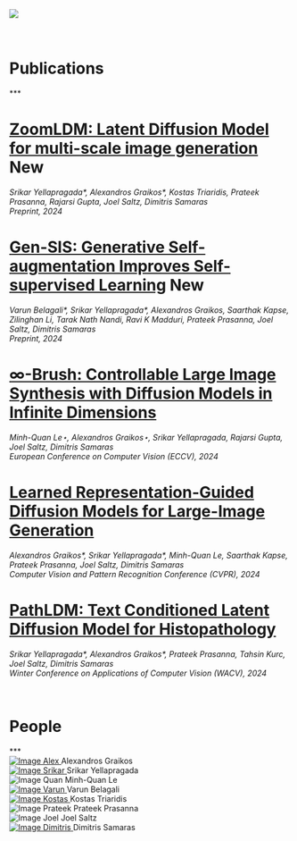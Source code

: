 <div class="container-auto">
    <div class="overflow-scroll text-center">
        <img class="img-card" src="./img/histodiff-social-card-light.png"/>
    </div>
</div>

<br/>
<br/>

<h1 class="text-center">Publications</h1>
***

<br/>

<div class="container text-left">

# [ZoomLDM: Latent Diffusion Model for multi-scale image generation](./docs/publications/zoomldm) <span class="badge text-bg-success">New</span>
  _Srikar Yellapragada*, Alexandros Graikos*, Kostas Triaridis, Prateek Prasanna, Rajarsi Gupta, Joel Saltz, Dimitris Samaras \
  Preprint, 2024_
  <br />

# [Gen-SIS: Generative Self-augmentation Improves Self-supervised Learning](./docs/publications/gensis) <span class="badge text-bg-success">New</span>
  _Varun Belagali*, Srikar Yellapragada*, Alexandros Graikos, Saarthak Kapse, Zilinghan Li, Tarak Nath Nandi, Ravi K Madduri, Prateek Prasanna, Joel Saltz, Dimitris Samaras \
  Preprint, 2024_
  <br />

# [∞-Brush: Controllable Large Image Synthesis with Diffusion Models in Infinite Dimensions](./docs/publications/infty_brush)
  _Minh-Quan Le⋆, Alexandros Graikos⋆, Srikar Yellapragada, Rajarsi Gupta, Joel Saltz, Dimitris Samaras \
  European Conference on Computer Vision (ECCV), 2024_
  <br />

# [Learned Representation-Guided Diffusion Models for Large-Image Generation](./docs/publications/large_image)
  _Alexandros Graikos*, Srikar Yellapragada*, Minh-Quan Le, Saarthak Kapse, Prateek Prasanna, Joel Saltz, Dimitris Samaras \
  Computer Vision and Pattern Recognition Conference (CVPR), 2024_
  <br />

# [PathLDM: Text Conditioned Latent Diffusion Model for Histopathology](./docs/publications/pathldm)
  _Srikar Yellapragada*, Alexandros Graikos*, Prateek Prasanna, Tahsin Kurc, Joel Saltz, Dimitris Samaras \
  Winter Conference on Applications of Computer Vision (WACV), 2024_

</div>

<br/>

<h1 class="text-center">People</h1>
***

<div class="container text-center">
  <div class="row">
    <div class="col">
      <a href="https://alexgraikos.github.io" target="_blank">
        <img src="./img/people/alex.jpg" alt="Image Alex" class="circle"></img>
      </a>
        Alexandros Graikos
    </div>
    <div class="col">
      <a href="https://srikarym.github.io" target="_blank">
        <img src="./img/people/srikar.jpg" alt="Image Srikar" class="circle"></img>
      </a>
      Srikar Yellapragada
    </div>
    <div class="col">
      <img src="./img/people/quan.jpg" alt="Image Quan" class="circle"></img>
      Minh-Quan Le
    </div>
    <div class="col">
      <a href="https://varunbelagali98.github.io" target="_blank">
        <img src="./img/people/varun.jpg" alt="Image Varun" class="circle"></img>
      </a>
      Varun Belagali
    </div>
    <div class="col">
      <a href="https://kostino.github.io/" target="_blank">
        <img src="./img/people/kostas.jpg" alt="Image Kostas" class="circle"></img>
      </a>
      Kostas Triaridis
    </div>
  </div>
  <div class="row">
    <div class="col">
      <img src="./img/people/prateek.jpg" alt="Image Prateek" class="circle"></img>
      Prateek Prasanna
    </div>
    <div class="col">
      <img src="./img/people/joel.jpg" alt="Image Joel" class="circle"></img>
      Joel Saltz
    </div>
    <div class="col">
      <a href="https://www3.cs.stonybrook.edu/~samaras/" target="_blank">
        <img src="./img/people/dim6cr.jpg" alt="Image Dimitris" class="circle"></img>
      </a>
      Dimitris Samaras
    </div>
  </div>
</div>

